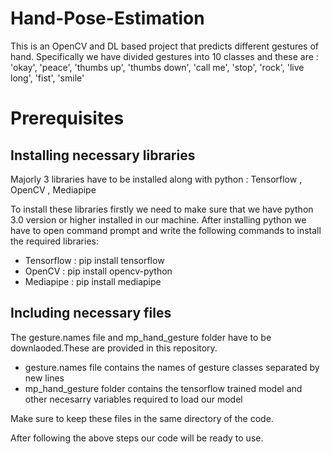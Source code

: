 # Hand-Pose-Estimation
This is an OpenCV and DL based project that predicts different gestures of hand.
Specifically we have divided gestures into 10 classes and these are : 'okay', 'peace', 'thumbs up', 'thumbs down', 'call me', 'stop', 'rock', 'live long', 'fist', 'smile'

# Prerequisites

## Installing necessary libraries
Majorly 3 libraries have to be installed along with python : Tensorflow , OpenCV , Mediapipe

To install these libraries firstly we need to make sure that we have python 3.0 version or higher installed in our machine.
After installing python we have to open command prompt and write the following commands to install the required libraries:
* Tensorflow : pip install tensorflow
* OpenCV : pip install opencv-python
* Mediapipe : pip install mediapipe

## Including necessary files
The gesture.names file and mp_hand_gesture folder have to be downlaoded.These are provided in this repository.
* gesture.names file contains the names of gesture classes separated by new lines
* mp_hand_gesture folder contains the tensorflow trained model and other necesarry variables required to load our model

Make sure to keep these files in the same directory of the code.

After following the above steps our code will be ready to use.
